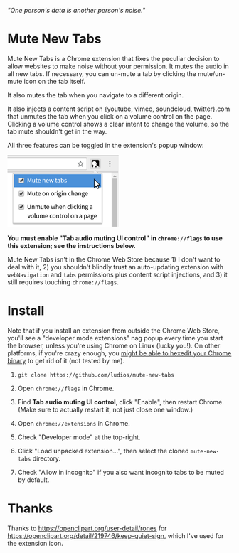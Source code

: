 *"One person's data is another person's noise."*

Mute New Tabs
===
Mute New Tabs is a Chrome extension that fixes the peculiar decision to allow
websites to make noise without your permission.  It mutes the audio in all new
tabs.  If necessary, you can un-mute a tab by clicking the mute/un-mute icon on
the tab itself.

It also mutes the tab when you navigate to a different origin.

It also injects a content script on {youtube, vimeo, soundcloud, twitter}.com that
unmutes the tab when you click on a volume control on the page.
Clicking a volume control shows a clear intent to change the volume, so the
tab mute shouldn't get in the way.

All three features can be toggled in the extension's popup window:

<img src="screenshot.png" alt="Screenshot of menu showing 'Mute new tabs',
'Mute on origin change', and 'Unmute when clicking a volume control on a page'" width="250" height="161">

**You must enable "Tab audio muting UI control" in `chrome://flags` to use this
extension; see the instructions below.**

Mute New Tabs isn't in the Chrome Web Store because 1) I don't want to deal
with it, 2) you shouldn't blindly trust an auto-updating extension with
`webNavigation` and `tabs` permissions plus content script injections, and
3) it still requires touching `chrome://flags`.


Install
===
Note that if you install an extension from outside the Chrome Web Store, you'll see a
"developer mode extensions" nag popup every time you start the browser, unless you're
using Chrome on Linux (lucky you!).  On other platforms, if you're crazy enough, you
[might be able to hexedit your Chrome binary](http://stackoverflow.com/questions/23055651/disable-developer-mode-extensions-pop-up)
to get rid of it (not tested by me).

1.	`git clone https://github.com/ludios/mute-new-tabs`

2.	Open `chrome://flags` in Chrome.

3.	Find **Tab audio muting UI control**, click "Enable", then restart Chrome.
	(Make sure to actually restart it, not just close one window.)

4.	Open `chrome://extensions` in Chrome.

5.	Check "Developer mode" at the top-right.

6.	Click "Load unpacked extension...", then select the cloned `mute-new-tabs` directory.

7.	Check "Allow in incognito" if you also want incognito tabs to be muted by default.


Thanks
===
Thanks to https://openclipart.org/user-detail/rones for
https://openclipart.org/detail/219746/keep-quiet-sign, which I've used for the extension icon.
